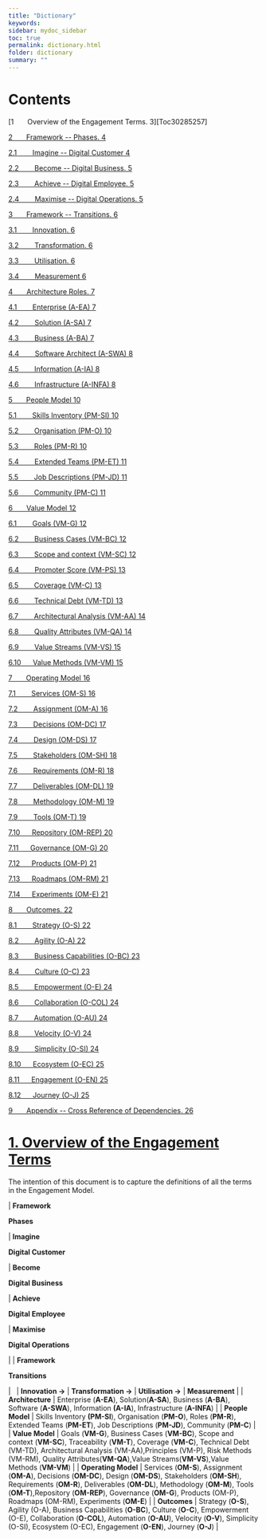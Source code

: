 ```yaml
---
title: "Dictionary"
keywords: 
sidebar: mydoc_sidebar
toc: true
permalink: dictionary.html
folder: dictionary
summary: ""
---
```


# Contents

[1       Overview of the Engagement Terms. 3][Toc30285257]

[2       Framework -- Phases. 4](https://btabok.iasaglobal.org/btabok_3/glossary/#_Toc30285258)

[2.1        Imagine -- Digital Customer 4](https://btabok.iasaglobal.org/btabok_3/glossary/#_Toc30285259)

[2.2        Become -- Digital Business. 5](https://btabok.iasaglobal.org/btabok_3/glossary/#_Toc30285260)

[2.3        Achieve -- Digital Employee. 5](https://btabok.iasaglobal.org/btabok_3/glossary/#_Toc30285261)

[2.4        Maximise -- Digital Operations. 5](https://btabok.iasaglobal.org/btabok_3/glossary/#_Toc30285262)

[3       Framework -- Transitions. 6](https://btabok.iasaglobal.org/btabok_3/glossary/#_Toc30285263)

[3.1        Innovation. 6](https://btabok.iasaglobal.org/btabok_3/glossary/#_Toc30285264)

[3.2        Transformation. 6](https://btabok.iasaglobal.org/btabok_3/glossary/#_Toc30285265)

[3.3        Utilisation. 6](https://btabok.iasaglobal.org/btabok_3/glossary/#_Toc30285266)

[3.4        Measurement 6](https://btabok.iasaglobal.org/btabok_3/glossary/#_Toc30285267)

[4       Architecture Roles. 7](https://btabok.iasaglobal.org/btabok_3/glossary/#_Toc30285268)

[4.1        Enterprise (A-EA) 7](https://btabok.iasaglobal.org/btabok_3/glossary/#_Toc30285269)

[4.2        Solution (A-SA) 7](https://btabok.iasaglobal.org/btabok_3/glossary/#_Toc30285270)

[4.3        Business (A-BA) 7](https://btabok.iasaglobal.org/btabok_3/glossary/#_Toc30285271)

[4.4        Software Architect (A-SWA) 8](https://btabok.iasaglobal.org/btabok_3/glossary/#_Toc30285272)

[4.5        Information (A-IA) 8](https://btabok.iasaglobal.org/btabok_3/glossary/#_Toc30285273)

[4.6        Infrastructure (A-INFA) 8](https://btabok.iasaglobal.org/btabok_3/glossary/#_Toc30285274)

[5       People Model 10](https://btabok.iasaglobal.org/btabok_3/glossary/#_Toc30285275)

[5.1        Skills Inventory (PM-SI) 10](https://btabok.iasaglobal.org/btabok_3/glossary/#_Toc30285276)

[5.2        Organisation (PM-O) 10](https://btabok.iasaglobal.org/btabok_3/glossary/#_Toc30285277)

[5.3        Roles (PM-R) 10](https://btabok.iasaglobal.org/btabok_3/glossary/#_Toc30285278)

[5.4        Extended Teams (PM-ET) 11](https://btabok.iasaglobal.org/btabok_3/glossary/#_Toc30285279)

[5.5        Job Descriptions (PM-JD) 11](https://btabok.iasaglobal.org/btabok_3/glossary/#_Toc30285280)

[5.6        Community (PM-C) 11](https://btabok.iasaglobal.org/btabok_3/glossary/#_Toc30285281)

[6       Value Model 12](https://btabok.iasaglobal.org/btabok_3/glossary/#_Toc30285282)

[6.1        Goals (VM-G) 12](https://btabok.iasaglobal.org/btabok_3/glossary/#_Toc30285283)

[6.2        Business Cases (VM-BC) 12](https://btabok.iasaglobal.org/btabok_3/glossary/#_Toc30285284)

[6.3        Scope and context (VM-SC) 12](https://btabok.iasaglobal.org/btabok_3/glossary/#_Toc30285285)

[6.4        Promoter Score (VM-PS) 13](https://btabok.iasaglobal.org/btabok_3/glossary/#_Toc30285286)

[6.5        Coverage (VM-C) 13](https://btabok.iasaglobal.org/btabok_3/glossary/#_Toc30285287)

[6.6        Technical Debt (VM-TD) 13](https://btabok.iasaglobal.org/btabok_3/glossary/#_Toc30285288)

[6.7        Architectural Analysis (VM-AA) 14](https://btabok.iasaglobal.org/btabok_3/glossary/#_Toc30285289)

[6.8        Quality Attributes (VM-QA) 14](https://btabok.iasaglobal.org/btabok_3/glossary/#_Toc30285290)

[6.9        Value Streams (VM-VS) 15](https://btabok.iasaglobal.org/btabok_3/glossary/#_Toc30285291)

[6.10      Value Methods (VM-VM) 15](https://btabok.iasaglobal.org/btabok_3/glossary/#_Toc30285292)

[7       Operating Model 16](https://btabok.iasaglobal.org/btabok_3/glossary/#_Toc30285293)

[7.1        Services (OM-S) 16](https://btabok.iasaglobal.org/btabok_3/glossary/#_Toc30285294)

[7.2        Assignment (OM-A) 16](https://btabok.iasaglobal.org/btabok_3/glossary/#_Toc30285295)

[7.3        Decisions (OM-DC) 17](https://btabok.iasaglobal.org/btabok_3/glossary/#_Toc30285296)

[7.4        Design (OM-DS) 17](https://btabok.iasaglobal.org/btabok_3/glossary/#_Toc30285297)

[7.5        Stakeholders (OM-SH) 18](https://btabok.iasaglobal.org/btabok_3/glossary/#_Toc30285298)

[7.6        Requirements (OM-R) 18](https://btabok.iasaglobal.org/btabok_3/glossary/#_Toc30285299)

[7.7        Deliverables (OM-DL) 19](https://btabok.iasaglobal.org/btabok_3/glossary/#_Toc30285300)

[7.8        Methodology (OM-M) 19](https://btabok.iasaglobal.org/btabok_3/glossary/#_Toc30285301)

[7.9        Tools (OM-T) 19](https://btabok.iasaglobal.org/btabok_3/glossary/#_Toc30285302)

[7.10      Repository (OM-REP) 20](https://btabok.iasaglobal.org/btabok_3/glossary/#_Toc30285303)

[7.11      Governance (OM-G) 20](https://btabok.iasaglobal.org/btabok_3/glossary/#_Toc30285304)

[7.12      Products (OM-P) 21](https://btabok.iasaglobal.org/btabok_3/glossary/#_Toc30285305)

[7.13      Roadmaps (OM-RM) 21](https://btabok.iasaglobal.org/btabok_3/glossary/#_Toc30285306)

[7.14      Experiments (OM-E) 21](https://btabok.iasaglobal.org/btabok_3/glossary/#_Toc30285307)

[8       Outcomes. 22](https://btabok.iasaglobal.org/btabok_3/glossary/#_Toc30285308)

[8.1        Strategy (O-S) 22](https://btabok.iasaglobal.org/btabok_3/glossary/#_Toc30285309)

[8.2        Agility (O-A) 22](https://btabok.iasaglobal.org/btabok_3/glossary/#_Toc30285310)

[8.3        Business Capabilities (O-BC) 23](https://btabok.iasaglobal.org/btabok_3/glossary/#_Toc30285311)

[8.4        Culture (O-C) 23](https://btabok.iasaglobal.org/btabok_3/glossary/#_Toc30285312)

[8.5        Empowerment (O-E) 24](https://btabok.iasaglobal.org/btabok_3/glossary/#_Toc30285313)

[8.6        Collaboration (O-COL) 24](https://btabok.iasaglobal.org/btabok_3/glossary/#_Toc30285314)

[8.7        Automation (O-AU) 24](https://btabok.iasaglobal.org/btabok_3/glossary/#_Toc30285315)

[8.8        Velocity (O-V) 24](https://btabok.iasaglobal.org/btabok_3/glossary/#_Toc30285316)

[8.9        Simplicity (O-SI) 24](https://btabok.iasaglobal.org/btabok_3/glossary/#_Toc30285317)

[8.10      Ecosystem (O-EC) 25](https://btabok.iasaglobal.org/btabok_3/glossary/#_Toc30285318)

[8.11      Engagement (O-EN) 25](https://btabok.iasaglobal.org/btabok_3/glossary/#_Toc30285319)

[8.12      Journey (O-J) 25](https://btabok.iasaglobal.org/btabok_3/glossary/#_Toc30285320)

[9       Appendix -- Cross Reference of Dependencies. 26](https://btabok.iasaglobal.org/btabok_3/glossary/#_Toc30285321)


[1. Overview of the Engagement Terms](#_Toc30285257)
=========================================

The intention of this document is to capture the definitions of all the terms in the Engagement Model.

| **Framework**

**Phases**

 | **Imagine**

**Digital Customer**

 | **Become**

**Digital Business**

 | **Achieve**

**Digital Employee**

 | **Maximise**

**Digital Operations**

 |
| **Framework**

**Transitions**

 |   | **Innovation ->** | **Transformation ->** | **Utilisation ->** | **Measurement** |
| **Architecture** | Enterprise (**A-EA**), Solution(**A-SA**), Business (**A-BA**), Software (**A-SWA**), Information **(A-IA**), Infrastructure (**A-INFA**) |
| **People Model** | Skills Inventory **(PM-SI**), Organisation (**PM-O**), Roles (**PM-R**), Extended Teams (**PM-ET**), Job Descriptions (**PM-JD**), Community (**PM-C**) |
| **Value Model** | Goals (**VM-G**), Business Cases (**VM-BC**), Scope and context (**VM-SC**), Traceability (**VM-T**), Coverage (**VM-C**), Technical Debt (VM-TD), Architectural Analysis (VM-AA),Principles (VM-P), Risk Methods (VM-RM), Quality Attributes(**VM-QA**),Value Streams(**VM-VS**),Value Methods (**VM-VM**) |
| **Operating Model** | Services (**OM-S**), Assignment (**OM-A**), Decisions (**OM-DC**), Design (**OM-DS**), Stakeholders (**OM-SH**), Requirements (**OM-R**), Deliverables (**OM-DL**), Methodology (**OM-M**), Tools (**OM-T**),Repository (**OM-REP**), Governance (**OM-G**), Products (OM-P), Roadmaps (OM-RM), Experiments (**OM-E**) |
| **Outcomes** | Strategy (**O-S**), Agility (O-A), Business Capabilities (**O-BC**), Culture (**O-C**), Empowerment (O-E), Collaboration (**O-COL**), Automation (**O-AU**), Velocity (**O-V**), Simplicity (O-SI), Ecosystem (O-EC), Engagement (**O-EN**), Journey (**O-J**) |